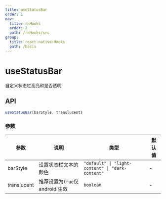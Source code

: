 ```yaml
---
title: useStatusBar
order: 1
nav:
  title: rnHooks
  order: 2
  path: /rnHooks/src
group:
  title: react-native-Hooks
  path: /basis
---
```


# useStatusBar

自定义状态栏高亮和是否透明

## API

```typescript
useStatusBar(barStyle, translucent)
```

### 参数

| 参数        | 说明                            | 类型                                             | 默认值 |
| ----------- | ------------------------------- | ------------------------------------------------ | ------ |
| barStyle    | 设置状态栏文本的颜色            | `"default" \| "light-content" \| "dark-content"` | -      |
| translucent | 推荐设置为`true`仅 android 生效 | `boolean`                                        | -      |
